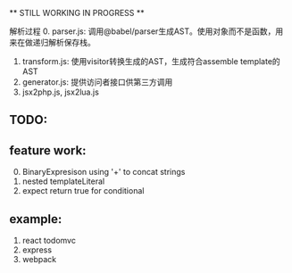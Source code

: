 ** STILL WORKING IN PROGRESS **

解析过程
0. parser.js: 调用@babel/parser生成AST。使用对象而不是函数，用来在做递归解析保存栈。
1. transform.js: 使用visitor转换生成的AST，生成符合assemble template的AST
2. generator.js: 提供访问者接口供第三方调用
3. jsx2php.js, jsx2lua.js

## TODO:

## feature work:
0. BinaryExpresison using '+' to concat strings
1. nested templateLiteral
2. expect return true for conditional

## example:
1. react todomvc
2. express
3. webpack
